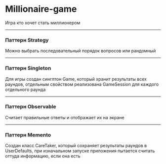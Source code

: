# Millionaire-game
Игра кто хочет стать миллионером
***
### Паттерн Strategy
Можно выбрать последовательный порядок вопросов или рандомный
***
### Паттерн Singleton
Для игры создан синглтон Game, который хранит результаты всех раундов, отдельным свойством реализована GameSession для каждого отдельного раунда
***
### Паттерн Observable
Считает правильные ответы и отображает их на экране
***
### Паттерн Memento
Создан класс CareTaker, который сохраняет результаты раундов в UserDefaults, при изначальном запуске приложения пытается считать оттуда информацию, если она есть
